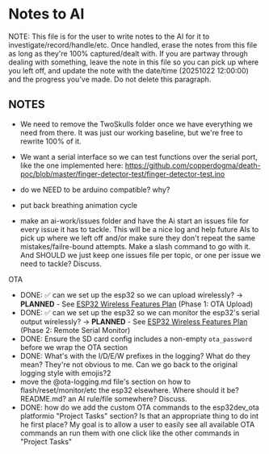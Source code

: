 # Notes to AI

NOTE: This file is for the user to write notes to the AI for it to investigate/record/handle/etc. Once handled, erase the notes from this file as long as they're 100% captured/dealt with. If you are partway through dealing with something, leave the note in this file so you can pick up where you left off, and update the note with the date/time (20251022 12:00:00) and the progress you've made. Do not delete this paragraph.

## NOTES


- We need to remove the TwoSkulls folder once we have everything we need from there. It was just our working baseline, but we're free to rewrite 100% of it.

- We want a serial interface so we can test functions over the serial port, like the one implemented here: https://github.com/copperdogma/death-poc/blob/master/finger-detector-test/finger-detector-test.ino

- do we NEED to be arduino compatible? why?

- put back breathing animation cycle

- make an ai-work/issues folder and have the Ai start an issues file for every issue it has to tackle. This will be a nice log and help future AIs to pick up where we left off and/or make sure they don't repeat the same mistakes/failre-bound attempts. Make a slash command to go with it. And SHOULD we just keep one issues file per topic, or one per issue we need to tackle? Discuss.


OTA
- DONE: ✅ can we set up the esp32 so we can upload wirelessly? → **PLANNED** - See [ESP32 Wireless Features Plan](.cursor/plans/esp32-wireless-ota-upload-58791e9e.plan.md) (Phase 1: OTA Upload)
- DONE: ✅ can we set up the esp32 so we can monitor the esp32's serial output wirelessly? → **PLANNED** - See [ESP32 Wireless Features Plan](.cursor/plans/esp32-wireless-ota-upload-58791e9e.plan.md) (Phase 2: Remote Serial Monitor)
- DONE: Ensure the SD card config includes a non-empty `ota_password` before we wrap the OTA section
- DONE: What's with the I/D/E/W prefixes in the logging? What do they mean? They're not obvious to me. Can we go back to the original logging style with emojis?2
- move the @ota-logging.md file's section on how to flash/reset/monitor/etc the esp32 elsewhere. Where should it be? README.md? an AI rule/file somewhere? Discuss.
- DONE: how do we add the custom OTA commands to the esp32dev_ota platformio "Project Tasks" section? Is that an appropriate thing to do int he first place? My goal is to allow a user to easily see all available OTA commands an run them with one click like the other commands in "Project Tasks"
